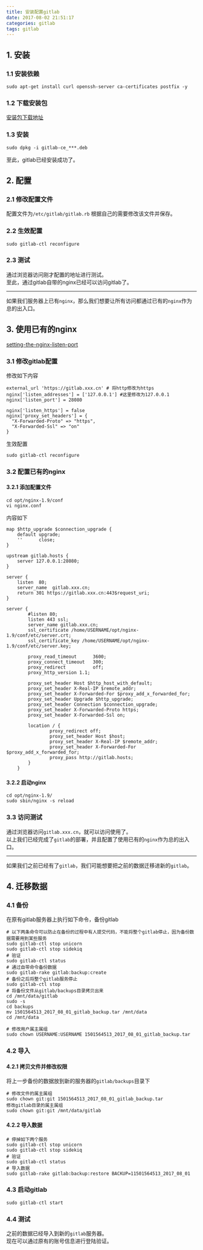 ```yaml
---
title: 安装配置gitlab
date: 2017-08-02 21:51:17
categories: gitlab
tags: gitlab
---
```


## 1. 安装
### 1.1 安装依赖
```
sudo apt-get install curl openssh-server ca-certificates postfix -y
```
### 1.2 下载安装包
[安装包下载地址](https://packages.gitlab.com/gitlab/gitlab-ce)

### 1.3 安装
```
sudo dpkg -i gitlab-ce_***.deb
```
至此，gitlab已经安装成功了。

## 2. 配置
### 2.1 修改配置文件
配置文件为`/etc/gitlab/gitlab.rb`
根据自己的需要修改该文件并保存。

### 2.2 生效配置
```
sudo gitlab-ctl reconfigure
```

### 2.3 测试
通过浏览器访问刚才配置的地址进行测试。  
至此，通过gitlab自带的nginx已经可以访问gitlab了。

---
如果我们服务器上已有`nginx`，那么我们想要让所有访问都通过已有的`nginx`作为总的出入口。  
## 3. 使用已有的nginx
[setting-the-nginx-listen-port](https://gitlab.com/gitlab-org/omnibus-gitlab/blob/master/doc/settings/nginx.md#setting-the-nginx-listen-port)

### 3.1 修改gitlab配置
修改如下内容

```
external_url 'https://gitlab.xxx.cn' # 将http修改为https
nginx['listen_addresses'] = ['127.0.0.1'] #这里修改为127.0.0.1
nginx['listen_port'] = 28080 

nginx['listen_https'] = false
nginx['proxy_set_headers'] = { 
  "X-Forwarded-Proto" => "https",
  "X-Forwarded-Ssl" => "on"
}
```

生效配置
```
sudo gitlab-ctl reconfigure
```

### 3.2 配置已有的nginx
#### 3.2.1 添加配置文件
```
cd opt/nginx-1.9/conf
vi nginx.conf
```
内容如下
```
map $http_upgrade $connection_upgrade {
    default upgrade;
    ''      close;
}

upstream gitlab.hosts {
    server 127.0.0.1:28080;
}

server {
    listen  80;
    server_name  gitlab.xxx.cn;
    return 301 https://gitlab.xxx.cn:443$request_uri;
}

server {
        #listen 80;
        listen 443 ssl;
        server_name gitlab.xxx.cn;
        ssl_certificate /home/USERNAME/opt/nginx-1.9/conf/etc/server.crt;
        ssl_certificate_key /home/USERNAME/opt/nginx-1.9/conf/etc/server.key;

        proxy_read_timeout      3600;
        proxy_connect_timeout   300;
        proxy_redirect          off;
        proxy_http_version 1.1;

        proxy_set_header Host $http_host_with_default;
        proxy_set_header X-Real-IP $remote_addr;
        proxy_set_header X-Forwarded-For $proxy_add_x_forwarded_for;
        proxy_set_header Upgrade $http_upgrade;
        proxy_set_header Connection $connection_upgrade;
        proxy_set_header X-Forwarded-Proto https;
        proxy_set_header X-Forwarded-Ssl on;

        location / {
                proxy_redirect off;
                proxy_set_header Host $host;
                proxy_set_header X-Real-IP $remote_addr;
                proxy_set_header X-Forwarded-For $proxy_add_x_forwarded_for;
                proxy_pass http://gitlab.hosts;
        }
    }
```

#### 3.2.2 启动nginx
```
cd opt/nginx-1.9/
sudo sbin/nginx -s reload
```

### 3.3 访问测试
通过浏览器访问`gitlab.xxx.cn`，就可以访问使用了。  
以上我们已经完成了`gitlab`的部署，并且配置了使用已有的`nginx`作为总的出入口。

---
如果我们之前已经有了`gitlab`，我们可能想要把之前的数据迁移进新的`gitlab`。  
## 4. 迁移数据
### 4.1 备份
在原有gitlab服务器上执行如下命令，备份gitlab
```
# 以下两条命令可以防止在备份的过程中有人提交代码，不能将整个gitlab停止，因为备份数据需要用到某些服务
sudo gitlab-ctl stop unicorn
sudo gitlab-ctl stop sidekiq
# 验证
sudo gitlab-ctl status
# 通过自带命令备份数据
sudo gitlab-rake gitlab:backup:create
# 备份之后将整个gitlab服务停止
sudo gitlab-ctl stop
# 将备份文件从gitlab/backups目录拷贝出来
cd /mnt/data/gitlab
sudo -s
cd backups
mv 1501564513_2017_08_01_gitlab_backup.tar /mnt/data
cd /mnt/data

# 修改用户属主属组
sudo chown USERNAME:USERNAME 1501564513_2017_08_01_gitlab_backup.tar
```

### 4.2 导入

#### 4.2.1 拷贝文件并修改权限
将上一步备份的数据放到新的服务器的`gitlab/backups`目录下
```
# 修改文件的属主属组
sudo chown git:git 1501564513_2017_08_01_gitlab_backup.tar
修改gitlab目录的属主属组
sudo chown git:git /mnt/data/gitlab
```

#### 4.2.2 导入数据
```
# 停掉如下两个服务
sudo gitlab-ctl stop unicorn
sudo gitlab-ctl stop sidekiq
# 验证
sudo gitlab-ctl status
# 导入数据
sudo gitlab-rake gitlab:backup:restore BACKUP=11501564513_2017_08_01
```

### 4.3 启动gitlab
```
sudo gitlab-ctl start
```
### 4.4 测试
之前的数据已经导入到新的`gitlab`服务器。  
现在可以通过原有的账号信息进行登陆验证。





